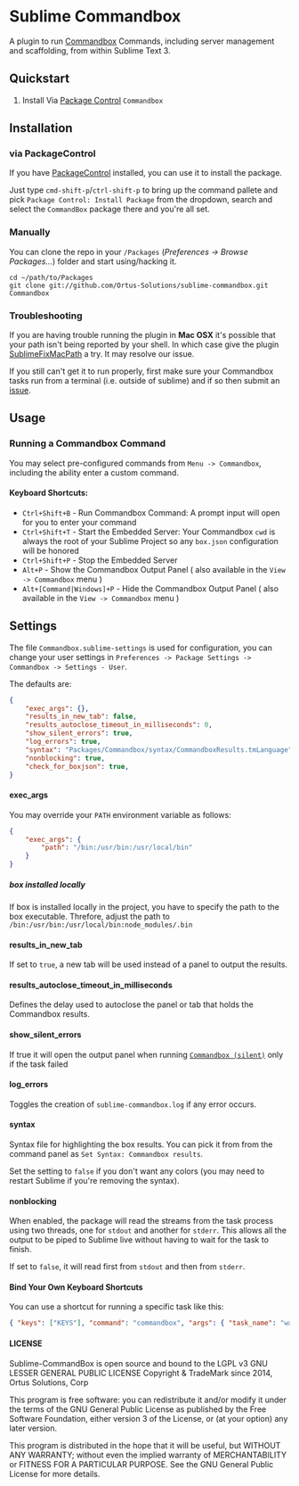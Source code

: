 # Sublime Commandbox

A plugin to run [Commandbox](https://www.ortussolutions.com/products/commandbox) Commands, including server management and scaffolding, from within Sublime Text 3.

## Quickstart

1. Install Via [Package Control](https://packagecontrol.io) `Commandbox`

## Installation

### via PackageControl
If you have [PackageControl](http://wbond.net/sublime_packages/package_control) installed, you can use it to install the package.

Just type `cmd-shift-p`/`ctrl-shift-p` to bring up the command pallete and pick `Package Control: Install Package` from the dropdown, search and select the `CommandBox` package there and you're all set.

### Manually

You can clone the repo in your `/Packages` (*Preferences -> Browse Packages...*) folder and start using/hacking it.
    
    cd ~/path/to/Packages
    git clone git://github.com/Ortus-Solutions/sublime-commandbox.git Commandbox

### Troubleshooting

If you are having trouble running the plugin in **Mac OSX** it's possible that your path isn't being reported by your shell. In which case give the plugin [SublimeFixMacPath](https://github.com/int3h/SublimeFixMacPath) a try. It may resolve our issue.

If you still can't get it to run properly, first make sure your Commandbox tasks run from a terminal (i.e. outside of sublime) and if so then submit an [issue](https://github.com/Ortus-Solutions/sublime-commandbox/issues).

## Usage

### Running a Commandbox Command

You may select pre-configured commands from `Menu -> Commandbox`, including the ability enter a custom command.

#### Keyboard Shortcuts:

* `Ctrl+Shift+B` - Run Commandbox Command: A prompt input will open for you to enter your command
* `Ctrl+Shift+T` - Start the Embedded Server: Your Commandbox `cwd` is always the root of your Sublime Project so any `box.json` configuration will be honored
* `Ctrl+Shift+P` - Stop the Embedded Server
* `Alt+P` - Show the Commandbox Output Panel ( also available in the `View -> Commandbox` menu )
* `Alt+[Command|Windows]+P` - Hide the Commandbox Output Panel ( also available in the `View -> Commandbox` menu )

## Settings

The file `Commandbox.sublime-settings` is used for configuration, you can change your user settings in `Preferences -> Package Settings -> Commandbox -> Settings - User`.

The defaults are:

````json
{
    "exec_args": {},
    "results_in_new_tab": false,
    "results_autoclose_timeout_in_milliseconds": 0,
    "show_silent_errors": true,
    "log_errors": true,
    "syntax": "Packages/Commandbox/syntax/CommandboxResults.tmLanguage",
    "nonblocking": true,
    "check_for_boxjson": true,
}
````

#### exec_args

You may override your `PATH` environment variable as follows:

````json
{
    "exec_args": {
        "path": "/bin:/usr/bin:/usr/local/bin"
    }
}
````

##### box installed locally

If box is installed locally in the project, you have to specify the path to the box executable. Threfore, adjust the path to `/bin:/usr/bin:/usr/local/bin:node_modules/.bin`

#### results_in_new_tab

If set to `true`, a new tab will be used instead of a panel to output the results.

#### results_autoclose_timeout_in_milliseconds

Defines the delay used to autoclose the panel or tab that holds the Commandbox results.

#### show_silent_errors

If true it will open the output panel when running [`Commandbox (silent)`](#running-a-box-task) only if the task failed

#### log_errors

Toggles the creation of `sublime-commandbox.log` if any error occurs.

#### syntax

Syntax file for highlighting the box results. You can pick it from from the command panel as `Set Syntax: Commandbox results`.

Set the setting to `false` if you don't want any colors (you may need to restart Sublime if you're removing the syntax).

#### nonblocking

When enabled, the package will read the streams from the task process using two threads, one for `stdout` and another for `stderr`. This allows all the output to be piped to Sublime live without having to wait for the task to finish.

If set to `false`, it will read first from `stdout` and then from `stderr`.

#### Bind Your Own Keyboard Shortcuts

You can use a shortcut for running a specific task like this:

````json
{ "keys": ["KEYS"], "command": "commandbox", "args": { "task_name": "watch" } }
````

#### LICENSE

Sublime-CommandBox is open source and bound to the LGPL v3 GNU LESSER GENERAL PUBLIC LICENSE Copyright & TradeMark since 2014, Ortus Solutions, Corp

This program is free software: you can redistribute it and/or modify it under the terms of the GNU General Public License as published by the Free Software Foundation, either version 3 of the License, or (at your option) any later version.

This program is distributed in the hope that it will be useful, but WITHOUT ANY WARRANTY; without even the implied warranty of MERCHANTABILITY or FITNESS FOR A PARTICULAR PURPOSE.  See the GNU General Public License for more details.